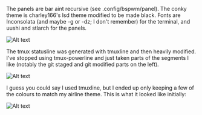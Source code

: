 The panels are bar aint recursive (see .config/bspwm/panel).
The conky theme is charley166's lsd theme modified to be made black.
Fonts are Inconsolata (and maybe -g or -dz; I don't remember) for the terminal, and uushi and stlarch for the panels.

![Alt text](https://raw.github.com/angelic-sedition/dotfiles/master/aesthetics/clean.png "SCREENSHOT")

The tmux statusline was generated with tmuxline and then heavily modified. I've stopped using tmux-powerline and just taken parts of the segments I like (notably the git staged and git modified parts on the left).

![Alt text](https://raw.github.com/angelic-sedition/dotfiles/master/aesthetics/tmux_statusline.png "SCREENSHOT")

I guess you could say I used tmuxline, but I ended up only keeping a few of the colours to match my airline theme. This is what it looked like initially:

![Alt text](https://raw.github.com/angelic-sedition/dotfiles/master/aesthetics/tmuxline.png "SCREENSHOT")
